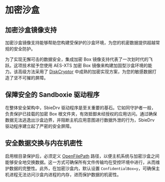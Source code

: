 # 加密沙盒

## 加密沙盒镜像支持

加密沙盒镜像支持能够帮助您构建受保护的沙盒环境，为您的机密数据提供超越常规的安全防护。

为了实现无懈可击的数据安全，集成加密 Box 镜像支持代表了一次划时代的飞跃。这项技术赋予您使用 AES-XTS 加密 Box 镜像来构建加固型沙盒环境的能力。该高级方法采用了 [DiskCryptor](https://diskcryptor.org) 中成熟的加密实现方案，为您的敏感数据打造了坚不可摧的屏障。

## 保障安全的 Sandboxie 驱动程序

在整体安全架构中，SbieDrv 驱动程序是至关重要的基石。它如同守护者一般，负责保护已挂载的加密 Box 根文件夹，有效抵御未经授权的应用访问。通过确保数据无法逃逸出沙盒边界，并阻断主机应用意图进行数据外泄的行为，SbieDrv 驱动程序建立起了严密的安全屏障。

## 安全数据交换与内在机密性

启用根目录保护后，必须定义 [OpenFilePath](../Content/OpenFilePath.md) 路径，以便主机系统与加密沙盒之间能够安全地交换数据。这一方式可确保所有文件传输均在受控环境中进行，从而维护数据的完整性。此外，在加密沙盒内，默认设置 `ConfidentialBox=y`，可确保主机进程无法访问沙盒内进程的内存，进而保护数据的机密性。